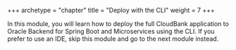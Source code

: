 +++
archetype = "chapter"
title = "Deploy with the CLI"
weight = 7
+++

In this module, you will learn how to deploy the full CloudBank application
to Oracle Backend for Spring Boot and Microservices using the CLI.
If you prefer to use an IDE, skip this module and go to the next module instead.